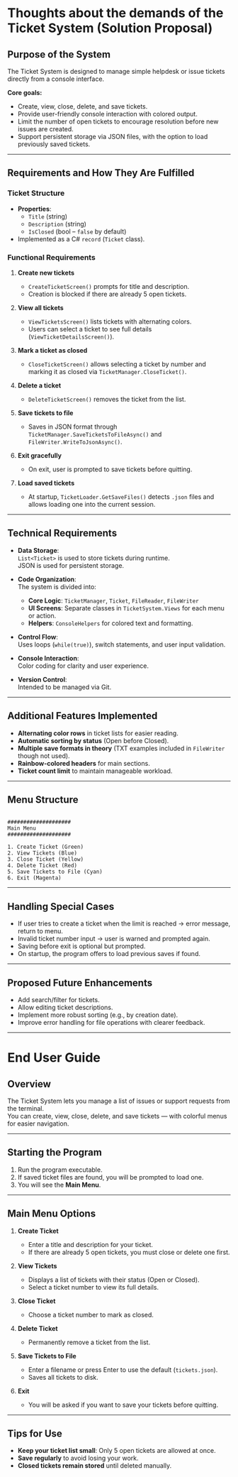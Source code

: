 ﻿# Thoughts about the demands of the Ticket System (Solution Proposal)

## Purpose of the System
The Ticket System is designed to manage simple helpdesk or issue tickets directly from a console interface.

**Core goals:**
- Create, view, close, delete, and save tickets.
- Provide user-friendly console interaction with colored output.
- Limit the number of open tickets to encourage resolution before new issues are created.
- Support persistent storage via JSON files, with the option to load previously saved tickets.

---

## Requirements and How They Are Fulfilled

### Ticket Structure
- **Properties**:
  - `Title` (string)
  - `Description` (string)
  - `IsClosed` (bool – `false` by default)
- Implemented as a C# `record` (`Ticket` class).

### Functional Requirements
1. **Create new tickets**  
   - `CreateTicketScreen()` prompts for title and description.  
   - Creation is blocked if there are already 5 open tickets.

2. **View all tickets**  
   - `ViewTicketsScreen()` lists tickets with alternating colors.  
   - Users can select a ticket to see full details (`ViewTicketDetailsScreen()`).

3. **Mark a ticket as closed**  
   - `CloseTicketScreen()` allows selecting a ticket by number and marking it as closed via `TicketManager.CloseTicket()`.

4. **Delete a ticket**  
   - `DeleteTicketScreen()` removes the ticket from the list.

5. **Save tickets to file**  
   - Saves in JSON format through `TicketManager.SaveTicketsToFileAsync()` and `FileWriter.WriteToJsonAsync()`.

6. **Exit gracefully**  
   - On exit, user is prompted to save tickets before quitting.

7. **Load saved tickets**  
   - At startup, `TicketLoader.GetSaveFiles()` detects `.json` files and allows loading one into the current session.

---

## Technical Requirements
- **Data Storage**:  
  `List<Ticket>` is used to store tickets during runtime.  
  JSON is used for persistent storage.

- **Code Organization**:  
  The system is divided into:  
  - **Core Logic**: `TicketManager`, `Ticket`, `FileReader`, `FileWriter`  
  - **UI Screens**: Separate classes in `TicketSystem.Views` for each menu or action.  
  - **Helpers**: `ConsoleHelpers` for colored text and formatting.

- **Control Flow**:  
  Uses loops (`while(true)`), switch statements, and user input validation.

- **Console Interaction**:  
  Color coding for clarity and user experience.

- **Version Control**:  
  Intended to be managed via Git.

---

## Additional Features Implemented
- **Alternating color rows** in ticket lists for easier reading.
- **Automatic sorting by status** (Open before Closed).
- **Multiple save formats in theory** (TXT examples included in `FileWriter` though not used).
- **Rainbow-colored headers** for main sections.
- **Ticket count limit** to maintain manageable workload.

---

## Menu Structure
```

####################
Main Menu
####################

1. Create Ticket (Green)
2. View Tickets (Blue)
3. Close Ticket (Yellow)
4. Delete Ticket (Red)
5. Save Tickets to File (Cyan)
6. Exit (Magenta)

```

---

## Handling Special Cases
- If user tries to create a ticket when the limit is reached → error message, return to menu.
- Invalid ticket number input → user is warned and prompted again.
- Saving before exit is optional but prompted.
- On startup, the program offers to load previous saves if found.

---

## Proposed Future Enhancements
- Add search/filter for tickets.
- Allow editing ticket descriptions.
- Implement more robust sorting (e.g., by creation date).
- Improve error handling for file operations with clearer feedback.

---

# End User Guide

## Overview
The Ticket System lets you manage a list of issues or support requests from the terminal.  
You can create, view, close, delete, and save tickets — with colorful menus for easier navigation.

---

## Starting the Program
1. Run the program executable.
2. If saved ticket files are found, you will be prompted to load one.
3. You will see the **Main Menu**.

---

## Main Menu Options
1. **Create Ticket**  
   - Enter a title and description for your ticket.  
   - If there are already 5 open tickets, you must close or delete one first.

2. **View Tickets**  
   - Displays a list of tickets with their status (Open or Closed).  
   - Select a ticket number to view its full details.

3. **Close Ticket**  
   - Choose a ticket number to mark as closed.

4. **Delete Ticket**  
   - Permanently remove a ticket from the list.

5. **Save Tickets to File**  
   - Enter a filename or press Enter to use the default (`tickets.json`).  
   - Saves all tickets to disk.

6. **Exit**  
   - You will be asked if you want to save your tickets before quitting.

---

## Tips for Use
- **Keep your ticket list small**: Only 5 open tickets are allowed at once.
- **Save regularly** to avoid losing your work.
- **Closed tickets remain stored** until deleted manually.
